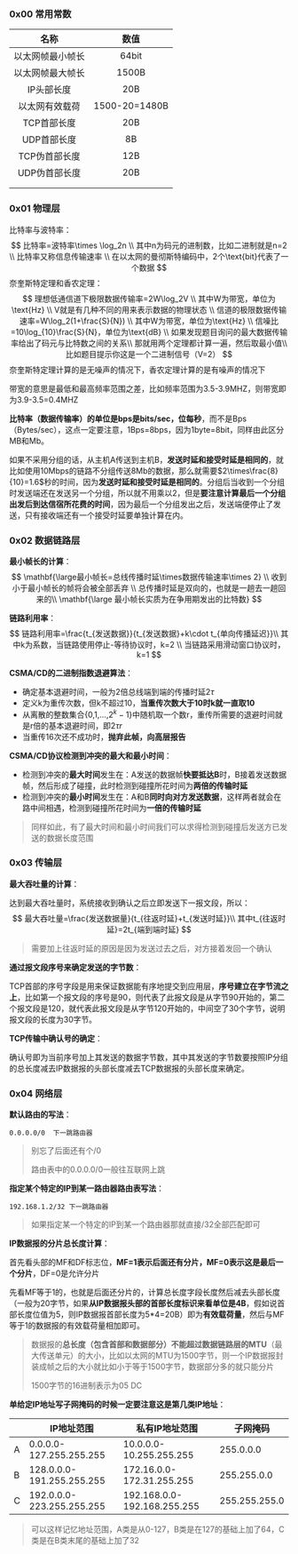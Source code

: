 ### 0x00 常用常数

|       名称       |     数值      |
| :--------------: | :-----------: |
| 以太网帧最小帧长 |     64bit     |
| 以太网帧最大帧长 |     1500B     |
|    IP头部长度    |      20B      |
|  以太网有效载荷  | 1500-20=1480B |
|   TCP首部长度    |      20B      |
|   UDP首部长度    |      8B       |
|  TCP伪首部长度   |      12B      |
|  UDP伪首部长度   |      20B      |
|                  |               |
|                  |               |

### 0x01 物理层

比特率与波特率：
$$
比特率=波特率\times \log_2n \\
其中n为码元的进制数，比如二进制就是n=2 \\
比特率又称信息传输速率 \\
在以太网的曼彻斯特编码中，2个\text{bit}代表了一个数据
$$
奈奎斯特定理和香农定理：
$$
理想低通信道下极限数据传输率=2W\log_2V \\
其中W为带宽，单位为\text{Hz} \\
V就是有几种不同的用来表示数据的物理状态 \\
信道的极限数据传输速率=W\log_2(1+\frac{S}{N}) \\
其中W为带宽，单位为\text{Hz} \\
信噪比=10\log_{10}\frac{S}{N}，单位为\text{dB} \\
如果发现题目询问的最大数据传输率给出了码元与比特数之间的关系\\
那就用两个定理都计算一遍，然后取最小值\\
比如题目提示你这是一个二进制信号（V=2）
$$
奈奎斯特定理计算的是无噪声的情况下，香农定理计算的是有噪声的情况下

带宽的意思是最低和最高频率范围之差，比如频率范围为3.5-3.9MHZ，则带宽即为3.9-3.5=0.4MHZ

**比特率（数据传输率）的单位是bps是bits/sec，位每秒**，而不是Bps（Bytes/sec），这点一定要注意，1Bps=8bps，因为1byte=8bit，同样由此区分MB和Mb。

如果不采用分组的话，从主机A传送到主机B，**发送时延和接受时延是相同的**，就比如使用10Mbps的链路不分组传送8Mb的数据，那么就需要$2\times\frac{8}{10}=1.6$秒的时间，因为**发送时延和接受时延是相同的**。分组后当收到一个分组时发送端还在发送另一个分组，所以就不用乘以2，但是**要注意计算最后一个分组出发后到达信宿所花费的时间**，因为最后一个分组发出之后，发送端便停止了发送，只有接收端还有一个接受时延要单独计算在内。

### 0x02 数据链路层

**最小帧长的计算**：
$$
\mathbf{\large最小帧长=总线传播时延\times数据传输速率\times 2} \\
收到小于最小帧长的帧将会被全部丢弃 \\
总传播时延是双向的，也就是一趟去一趟回来的\\
\mathbf{\large 最小帧长实质为在争用期发出的比特数}
$$

**链路利用率**：
$$
链路利用率=\frac{t_{发送数据}}{t_{发送数据}+k\cdot t_{单向传播延迟}}\\
其中k为系数，当链路使用停止-等待协议时，k=2 \\
当链路采用滑动窗口协议时，k=1
$$

**CSMA/CD的二进制指数退避算法**：

- 确定基本退避时间，一般为2倍总线端到端的传播时延2$\tau$
- 定义k为重传次数，但k不超过10，**当重传次数大于10时k就一直取10**
- 从离散的整数集合{0,1,...,$2^k-1$}中随机取一个数r，重传所需要的退避时间就是r倍的基本退避时间，即$2\tau r$
- 当重传16次还不成功时，**抛弃此帧，向高层报告**

**CSMA/CD协议检测到冲突的最大和最小时间**：

* 检测到冲突的**最大时间**发生在：A发送的数据帧**快要抵达B**时，B接着发送数据帧，然后形成了碰撞，此时检测到碰撞所花时间为**两倍的传输时延**
* 检测到冲突的**最小时间**发生在：A和B**同时向对方发送数据**，这样两者就会在路中间相遇，检测到碰撞所花时间为**一倍的传输时延**

> 同样如此，有了最大时间和最小时间我们可以求得检测到碰撞后发送方已发送的数据长度范围

### 0x03 传输层

**最大吞吐量的计算**：

达到最大吞吐量时，系统接收到确认之后立即发送下一报文段，所以：
$$
最大吞吐量=\frac{发送数据量}{t_{往返时延}+t_{发送时延}}\\
其中t_{往返时延}=2t_{端到端时延}
$$

> 需要加上往返时延的原因是因为发送过去之后，对方接着发回一个确认

**通过报文段序号来确定发送的字节数**：

TCP首部的序号字段是用来保证数据能有序地提交到应用层，**序号建立在字节流之上**，比如第一个报文段的序号是90，则代表了此报文段是从字节90开始的，第二个报文段是120，就代表此报文段是从字节120开始的，中间空了30个字节，说明报文段的长度为30字节。

**TCP传输中确认号的确定**：

确认号即为当前序号加上其发送的数据字节数，其中其发送的字节数要按照IP分组的总长度减去IP数据报的头部长度减去TCP数据报的头部长度来确定。

### 0x04 网络层

**默认路由的写法**：

```
0.0.0.0/0  下一跳路由器
```

> 别忘了后面还有个/0
>
> 路由表中的0.0.0.0/0一般往互联网上跳

**指定某个特定的IP到某一路由器路由表写法**：

```
192.168.1.2/32 下一跳路由器
```

> 如果指定某一个特定的IP到某一个路由器那就直接/32全部匹配即可

**IP数据报的分片总长度计算**：

首先看头部的MF和DF标志位，**MF=1表示后面还有分片，MF=0表示这是最后一个分片**，DF=0是允许分片

先看MF等于1的，也就是后面还分片的，计算总长度字段长度然后减去头部长度（一般为20字节，如果**从IP数据报头部的首部长度标识来看单位是4B**，假如说首部长度位值为5，则IP数据报首部长度为5*4=20B）即为**有效载荷量**，然后与MF等于1的数据报的有效载荷量相加即可。

> 数据报的**总长度（包含首部和数据部分）不能超过数据链路层的MTU**（最大传送单元）的大小，比如以太网的MTU为1500字节，则一个IP数据报封装成帧之后的大小就比如小于等于1500字节，数据部分多的就只能分片
>
> 1500字节的16进制表示为05 DC

**单给定IP地址写子网掩码的时候一定要注意这是第几类IP地址**：

|      | IP地址范围                | 私有IP地址范围              | 子网掩码      |
| ---- | ------------------------- | --------------------------- | ------------- |
| A    | 0.0.0.0-127.255.255.255   | 10.0.0.0-10.255.255.255     | 255.0.0.0     |
| B    | 128.0.0.0-191.255.255.255 | 172.16.0.0-172.31.255.255   | 255.255.0.0   |
| C    | 192.0.0.0-223.255.255.255 | 192.168.0.0-192.168.255.255 | 255.255.255.0 |

> 可以这样记忆地址范围，A类是从0-127，B类是在127的基础上加了64，C类是在B类末尾的基础上加了32